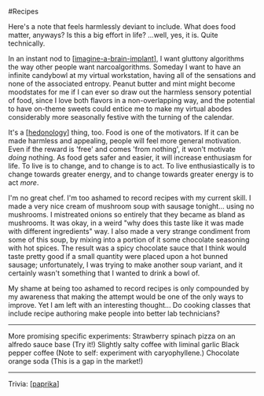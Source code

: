 #Recipes

Here's a note that feels harmlessly deviant to include.  What does food matter, anyways?  Is this a big effort in life?  ...well, yes, it is.  Quite technically.

In an instant nod to [[imagine-a-brain-implant]], I want gluttony algorithms the way other people want narcoalgorithms.  Someday I want to have an infinite candybowl at my virtual workstation, having all of the sensations and none of the associated entropy.  Peanut butter and mint might become moodstates for me if I can ever so draw out the harmless sensory potential of food, since I love both flavors in a non-overlapping way, and the potential to have on-theme sweets could entice me to make my virtual abodes considerably more seasonally festive with the turning of the calendar.

It's a [[hedonology]] thing, too.  Food is one of the motivators.  If it can be made harmless and appealing, people will feel more general motivation.  Even if the reward is 'free' and comes 'from nothing', it won't motivate *doing* nothing.  As food gets safer and easier, it will increase enthusiasm for life.  To live is to change, and to change is to act.  To live enthusiastically is to change towards greater energy, and to change towards greater energy is to act *more*.

I'm no great chef.  I'm too ashamed to record recipes with my current skill.  I made a very nice cream of mushroom soup with sausage tonight... using no mushrooms.  I mistreated onions so entirely that they became as bland as mushrooms.  It was okay, in a weird "why does this taste like it was made with different ingredients" way.  I also made a very strange condiment from some of this soup, by mixing into a portion of it some chocolate seasoning with hot spices.  The result was a spicy chocolate sauce that I think would taste pretty good if a small quantity were placed upon a hot bunned sausage; unfortunately, I was trying to make another soup variant, and it certainly wasn't something that I wanted to drink a bowl of.

My shame at being too ashamed to record recipes is only compounded by my awareness that making the attempt would be one of the only ways to improve.  Yet I am left with an interesting thought...  Do cooking classes that include recipe authoring make people into better lab technicians?

---
More promising specific experiments:
Strawberry spinach pizza on an alfredo sauce base (Try it!)
Slightly salty coffee with liminal garlic
Black pepper coffee (Note to self: experiment with caryophyllene.)
Chocolate orange soda (This is a gap in the market!)

---
Trivia:
[[paprika]]

[//begin]: # "Autogenerated link references for markdown compatibility"
[imagine-a-brain-implant]: imagine-a-brain-implant "Imagine a Brain Implant"
[hedonology]: hedonology "Hedonology"
[paprika]: paprika "paprika"
[//end]: # "Autogenerated link references"